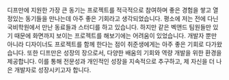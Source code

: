 디프만에 지원한 가장 큰 동기는 프로젝트를 적극적으로 참여하며 좋은 경험을 쌓고 열정있는 동기들을 만나는데 아주 좋은 기회라고 생각되었습니다. 
평소에 저는 전에 다닌 국비학원에서 만난 동료들과 스터디를 하고 있습니다. 하지만 같은 벡앤드 팀원들만 있기 때문에 화면까지 보이는 프로젝트를 해보기에는 어려움이 있었습니다. 개발자 뿐만 아니라 디자이너도 프로젝트를 함께 한다는 점이 취준생에게는 아주 좋은 기회로 다가왔습니다. 
또한 디프만은 성장의 장으로서, 다양한 배움의 기회와 역량 개발을 위한 환경을 제공합니다. 이를 통해 전문성과 개인적인 성장을 지속적으로 추구하고, 제 자신을 더 나은 개발자로 성장시키고자 합니다.